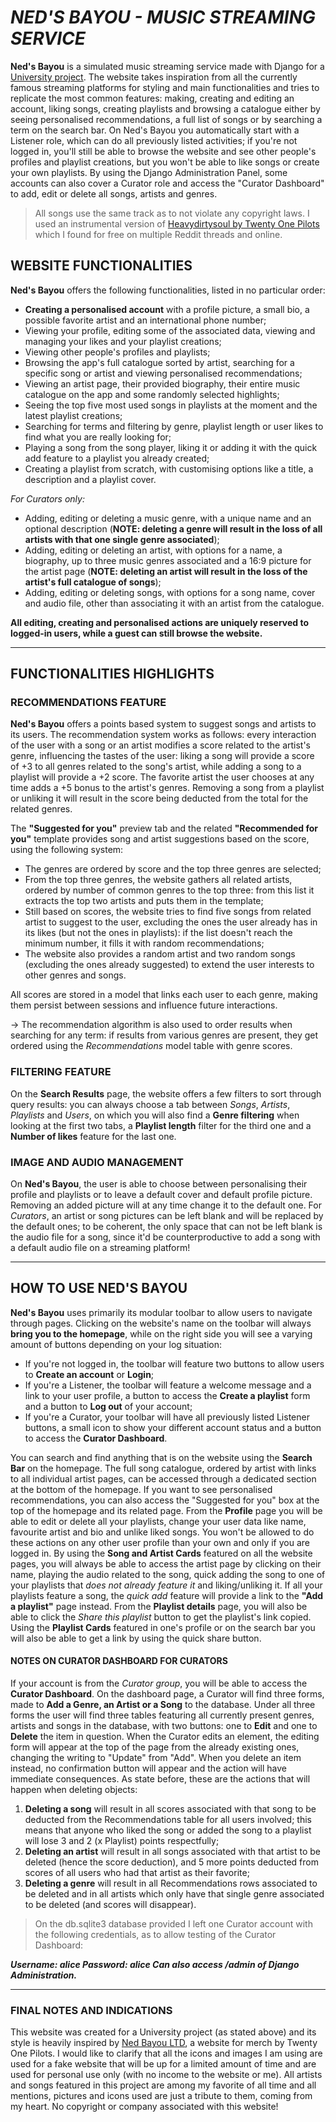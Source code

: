 # *NED'S BAYOU - MUSIC STREAMING SERVICE*

**Ned's Bayou** is a simulated music streaming service made with Django for a [University project](https://www.ing-inl.unifi.it/vp-130-terzo-anno.html#).
The website takes inspiration from all the currently famous streaming platforms for styling and main functionalities and tries to replicate the most common features: making, creating and editing an account, liking songs, creating playlists and browsing a catalogue either by seeing personalised recommendations, a full list of songs or by searching a term on the search bar.
On Ned's Bayou you automatically start with a Listener role, which can do all previously listed activities; if you're not logged in, you'll still be able to browse the website and see other people's profiles and playlist creations, but you won't be able to like songs or create your own playlists.
By using the Django Administration Panel, some accounts can also cover a Curator role and access the "Curator Dashboard" to add, edit or delete all songs, artists and genres.

> All songs use the same track as to not violate any copyright laws. I used an instrumental version of [Heavydirtysoul by Twenty One Pilots](https://www.youtube.com/watch?v=lzXRdS9cynQ) which I found for free on multiple Reddit threads and online.

## WEBSITE FUNCTIONALITIES
**Ned's Bayou** offers the following functionalities, listed in no particular order:

- **Creating a personalised account** with a profile picture, a small bio, a possible favorite artist and an international phone number;
- Viewing your profile, editing some of the associated data, viewing and managing your likes and your playlist creations;
- Viewing other people's profiles and playlists;
- Browsing the app's full catalogue sorted by artist, searching for a specific song or artist and viewing personalised recommendations;
- Viewing an artist page, their provided biography, their entire music catalogue on the app and some randomly selected highlights;
- Seeing the top five most used songs in playlists at the moment and the latest playlist creations;
- Searching for terms and filtering by genre, playlist length or user likes to find what you are really looking for;
- Playing a song from the song player, liking it or adding it with the quick add feature to a playlist you already created;
- Creating a playlist from scratch, with customising options like a title, a description and a playlist cover.

*For Curators only:*
- Adding, editing or deleting a music genre, with a unique name and an optional description (**NOTE: deleting a genre will result in the loss of all artists with that one single genre associated**);
- Adding, editing or deleting an artist, with options for a name, a biography, up to three music genres associated and a 16:9 picture for the artist page (**NOTE: deleting an artist will result in the loss of the artist's full catalogue of songs**);
- Adding, editing or deleting songs, with options for a song name, cover and audio file, other than associating it with an artist from the catalogue.

**All editing, creating and personalised actions are uniquely reserved to logged-in users, while a guest can still browse the website.**

___________
## FUNCTIONALITIES HIGHLIGHTS

### RECOMMENDATIONS FEATURE
**Ned's Bayou** offers a points based system to suggest songs and artists to its users. 
The recommendation system works as follows: every interaction of the user with a song or an artist modifies a score related to the artist's genre, influencing the tastes of the user: liking a song will provide a score of +3 to all genres related to the song's artist, while adding a song to a playlist will provide a +2 score.
The favorite artist the user chooses at any time adds a +5 bonus to the artist's genres. Removing a song from a playlist or unliking it will result in the score being deducted from the total for the related genres.

The **"Suggested for you"** preview tab and the related **"Recommended for you"** template provides song and artist suggestions based on the score, using the following system: 
- The genres are ordered by score and the top three genres are selected;
- From the top three genres, the website gathers all related artists, ordered by number of common genres to the top three: from this list it extracts the top two artists and puts them in the template;
- Still based on scores, the website tries to find five songs from related artist to suggest to the user, excluding the ones the user already has in its likes (but not the ones in playlists): if the list doesn't reach the minimum number, it fills it with random recommendations;
- The website also provides a random artist and two random songs (excluding the ones already suggested) to extend the user interests to other genres and songs.

All scores are stored in a model that links each user to each genre, making them persist between sessions and influence future interactions.

-> The recommendation algorithm is also used to order results when searching for any term: if results from various genres are present, they get ordered using the *Recommendations* model table with genre scores.

### FILTERING FEATURE
On the **Search Results** page, the website offers a few filters to sort through query results: you can always choose a tab between *Songs*, *Artists*, *Playlists* and *Users*, on which you will also find a **Genre filtering** when looking at the first two tabs, a **Playlist length** filter for the third one and a **Number of likes** feature for the last one.

### IMAGE AND AUDIO MANAGEMENT
On **Ned's Bayou**, the user is able to choose between personalising their profile and playlists or to leave a default cover and default profile picture. Removing an added picture will at any time change it to the default one. For *Curators*, an artist or song pictures can be left blank and will be replaced by the default ones; to be coherent, the only space that can not be left blank is the audio file for a song, since it'd be counterproductive to add a song with a default audio file on a streaming platform!

___________
## HOW TO USE NED'S BAYOU
**Ned's Bayou** uses primarily its modular toolbar to allow users to navigate through pages. Clicking on the website's name on the toolbar will always **bring you to the homepage**, while on the right side you will see a varying amount of buttons depending on your log situation:
- If you're not logged in, the toolbar will feature two buttons to allow users to **Create an account** or **Login**;
- If you're a Listener, the toolbar will feature a welcome message and a link to your user profile, a button to access the **Create a playlist** form and a button to **Log out** of your account;
- If you're a Curator, your toolbar will have all previously listed Listener buttons, a small icon to show your different account status and a button to access the **Curator Dashboard**.

You can search and find anything that is on the website using the **Search Bar** on the homepage. The full song catalogue, ordered by artist with links to all individual artist pages, can be accessed through a dedicated section at the bottom of the homepage. If you want to see personalised recommendations, you can also access the "Suggested for you" box at the top of the homepage and its related page.
From the **Profile** page you will be able to edit or delete all your playlists, change your user data like name, favourite artist and bio and unlike liked songs. You won't be allowed to do these actions on any other user profile than your own and only if you are logged in.
By using the **Song and Artist Cards** featured on all the website pages, you will always be able to access the artist page by clicking on their name, playing the audio related to the song, quick adding the song to one of your playlists that *does not already feature it* and liking/unliking it. If all your playlists feature a song, the *quick add* feature will provide a link to the **"Add a playlist"** page instead.
From the **Playlist details** page, you will also be able to click the *Share this playlist* button to get the playlist's link copied. Using the **Playlist Cards** featured in one's profile or on the search bar you will also be able to get a link by using the quick share button.

#### NOTES ON CURATOR DASHBOARD FOR CURATORS
If your account is from the *Curator group*, you will be able to access the **Curator Dashboard**. On the dashboard page, a Curator will find three forms, made to **Add a Genre, an Artist or a Song** to the database. Under all three forms the user will find three tables featuring all currently present genres, artists and songs in the database, with two buttons: one to **Edit** and one to **Delete** the item in question.
When the Curator edits an element, the editing form will appear at the top of the page from the already existing ones, changing the writing to "Update" from "Add". When you delete an item instead, no confirmation button will appear and the action will have immediate consequences. As state before, these are the actions that will happen when deleting objects:
1. **Deleting a song** will result in all scores associated with that song to be deducted from the Recommendations table for all users involved; this means that anyone who liked the song or added the song to a playlist will lose 3 and 2 (x Playlist) points respectfully;
2. **Deleting an artist** will result in all songs associated with that artist to be deleted (hence the score deduction), and 5 more points deducted from scores of all users who had that artist as their favorite;
3. **Deleting a genre** will result in all Recommendations rows associated to be deleted and in all artists which only have that single genre associated to be deleted (and scores will disappear).

> On the db.sqlite3 database provided I left one Curator account with the following credentials, as to allow testing of the Curator Dashboard:
 
_**Username: alice
Password: alice
Can also access /admin of Django Administration.**_

___________
### FINAL NOTES AND INDICATIONS
This website was created for a University project (as stated above) and its style is heavily inspired by [Ned Bayou LTD](https://europe.nedbayou.com/gb/), a website for merch by Twenty One Pilots. I would like to clarify that all the icons and images I am using are used for a fake website that will be up for a limited amount of time and are used for personal use only (with no income to the website or me). 
All artists and songs featured in this project are among my favorite of all time and all mentions, pictures and icons used are just a tribute to them, coming from my heart.
No copyright or company associated with this website!